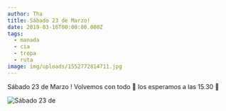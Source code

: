 ```yaml
---
author: Tha
title: Sábado 23 de Marzo!
date: 2019-03-16T00:00:00.000Z
tags:
  - manada
  - cia
  - tropa
  - ruta
image: img/uploads/1552772814711.jpg
---
```

Sábado 23 de Marzo !  Volvemos con todo 🤗 los esperamos a las 15.30 🎊

![Sábado 23 de](/img/uploads/1552772814711.jpg)
